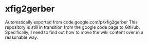 # xfig2gerber
Automatically exported from code.google.com/p/xfig2gerber
This repository is still in transition from the google code page to GitHub. Specifically, I need to find out how to move the wiki content over in a reasonable way.
